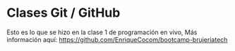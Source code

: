 # Clases Git / GitHub
Esto es lo que se hizo en la clase 1 de programación en vivo, Más información aquí: https://github.com/EnriqueCocom/bootcamp-brujeriatech
